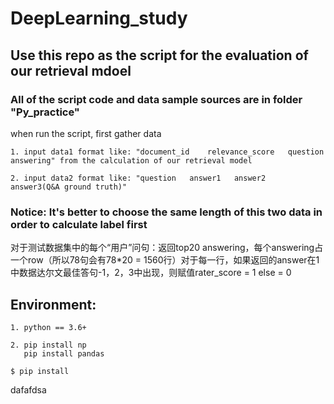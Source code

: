 # DeepLearning_study

## Use this repo as the script for the evaluation of our retrieval mdoel

### All of the script code and data sample sources are in folder "Py_practice"

when run the script, first gather data
```
1. input data1 format like: "document_id    relevance_score   question     answering" from the calculation of our retrieval model
```
```
2. input data2 format like: "question   answer1   answer2   answer3(Q&A ground truth)"
```
### Notice: It's better to choose the same length of this two data in order to calculate label first
对于测试数据集中的每个“用户”问句：返回top20 answering，每个answering占一个row（所以78句会有78*20 = 1560行）对于每一行，如果返回的answer在1中数据达尔文最佳答句-1，2，3中出现，则赋值rater_score = 1 else = 0

## Environment: 
```
1. python == 3.6+
```
```
2. pip install np 
   pip install pandas
```


```
$ pip install
```
dafafdsa
